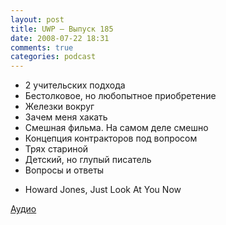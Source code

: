```yaml
---
layout: post
title: UWP – Выпуск 185
date: 2008-07-22 18:31
comments: true
categories: podcast
---
```


- 2 учительских подхода
- Бестолковое, но любопытное приобретение
- Железки вокруг
- Зачем меня хакать
- Смешная фильма. На самом деле смешно
- Концепция контракторов под вопросом
- Трях стариной
- Детский, но глупый писатель
- Вопросы и ответы


* Howard Jones, Just Look At You Now

[Аудио](https://podcast.umputun.com/media/ump_podcast185.mp3)
<audio src="https://podcast.umputun.com/media/ump_podcast185.mp3" preload="none">